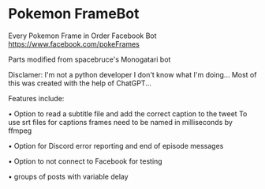 # Pokemon FrameBot
Every Pokemon Frame in Order Facebook Bot
https://www.facebook.com/pokeFrames

Parts modified from spacebruce's Monogatari bot

Disclamer: I'm not a python developer I don't know what I'm doing... Most of this was created with the help of ChatGPT...

Features include:
  
  • Option to read a subtitle file and add the correct caption to the tweet
  To use srt files for captions frames need to be named in milliseconds by ffmpeg
  
  • Option for Discord error reporting and end of episode messages
  
  • Option to not connect to Facebook for testing
  
  • groups of posts with variable delay


